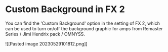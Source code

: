 # Custom Background in FX 2
You can find the 'Custom Background' option in the setting of FX 2, which can be used to turn on/off the background graphic for amps from Remaster Series / Jimi Hendrix pack / OMNYSS.

![[Pasted image 20230529101812.png]]